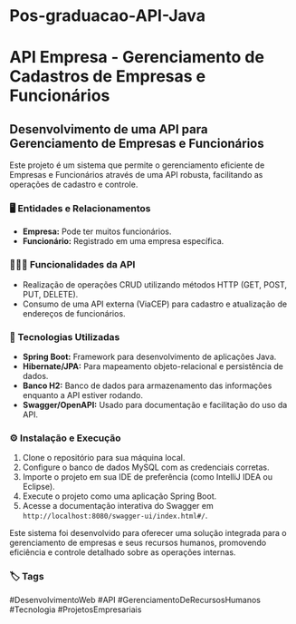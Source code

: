 # Pos-graduacao-API-Java
<body>
    <h1>API Empresa - Gerenciamento de Cadastros de Empresas e Funcionários</h1>
    <h2>Desenvolvimento de uma API para Gerenciamento de Empresas e Funcionários</h2>
    <p>Este projeto é um sistema que permite o gerenciamento eficiente de Empresas e Funcionários através de uma API robusta, facilitando as operações de cadastro e controle.</p>
    
  <h3>🖥️ Entidades e Relacionamentos</h3>
    <ul>
        <li><b>Empresa:</b> Pode ter muitos funcionários.</li>
        <li><b>Funcionário:</b> Registrado em uma empresa específica.</li>
    </ul>
    
  <h3>👨🏾‍💻 Funcionalidades da API</h3>
    <ul>
        <li>Realização de operações CRUD utilizando métodos HTTP (GET, POST, PUT, DELETE).</li>
        <li>Consumo de uma API externa (ViaCEP) para cadastro e atualização de endereços de funcionários.</li>
    </ul>
    
  <h3>🔧 Tecnologias Utilizadas</h3>
    <ul>
        <li><b>Spring Boot:</b> Framework para desenvolvimento de aplicações Java.</li>
        <li><b>Hibernate/JPA:</b> Para mapeamento objeto-relacional e persistência de dados.</li>
        <li><b>Banco H2:</b> Banco de dados para armazenamento das informações enquanto a API estiver rodando.</li>
        <li><b>Swagger/OpenAPI:</b> Usado para documentação e facilitação do uso da API.</li>
    </ul>
    
  <h3>⚙️ Instalação e Execução</h3>
    <ol>
        <li>Clone o repositório para sua máquina local.</li>
        <li>Configure o banco de dados MySQL com as credenciais corretas.</li>
        <li>Importe o projeto em sua IDE de preferência (como IntelliJ IDEA ou Eclipse).</li>
        <li>Execute o projeto como uma aplicação Spring Boot.</li>
        <li>Acesse a documentação interativa do Swagger em <code>http://localhost:8080/swagger-ui/index.html#/</code>.</li>
    </ol>
    
  <p>Este sistema foi desenvolvido para oferecer uma solução integrada para o gerenciamento de empresas e seus recursos humanos, promovendo eficiência e controle detalhado sobre as operações internas.</p>
    
  <h3>🏷️ Tags</h3>
    <p>#DesenvolvimentoWeb #API #GerenciamentoDeRecursosHumanos #Tecnologia #ProjetosEmpresariais</p>
</body>
</html>
